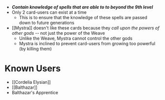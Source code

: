 - ***Contain knowledge of spells that are able to to beyond the 9th level***
- Only 2 card-users can exist at a time
	- This is to ensure that the knowledge of these spells are passed down to future generations
- [[Mystra]] doesn't like these cards because they *call upon the powers of other gods* -- not just the power of the Weave
	- Unlike the Weave, Mystra cannot control the other gods
	- Mystra is inclined to prevent card-users from growing too powerful (by killing them)
# Known Users
- [[Cordelia Elysian]]
- [[Balthazar]]
- Balthazar's Apprentice